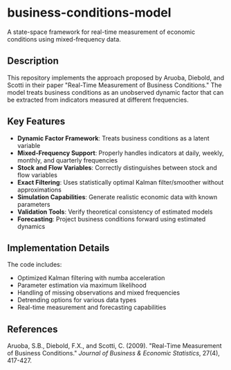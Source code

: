 # business-conditions-model

A state-space framework for real-time measurement of economic conditions using mixed-frequency data.

## Description

This repository implements the approach proposed by Aruoba, Diebold, and Scotti in their paper "Real-Time Measurement of Business Conditions." The model treats business conditions as an unobserved dynamic factor that can be extracted from indicators measured at different frequencies.

## Key Features

- **Dynamic Factor Framework**: Treats business conditions as a latent variable
- **Mixed-Frequency Support**: Properly handles indicators at daily, weekly, monthly, and quarterly frequencies
- **Stock and Flow Variables**: Correctly distinguishes between stock and flow variables
- **Exact Filtering**: Uses statistically optimal Kalman filter/smoother without approximations
- **Simulation Capabilities**: Generate realistic economic data with known parameters
- **Validation Tools**: Verify theoretical consistency of estimated models
- **Forecasting**: Project business conditions forward using estimated dynamics

## Implementation Details

The code includes:
- Optimized Kalman filtering with numba acceleration
- Parameter estimation via maximum likelihood
- Handling of missing observations and mixed frequencies
- Detrending options for various data types
- Real-time measurement and forecasting capabilities

## References

Aruoba, S.B., Diebold, F.X., and Scotti, C. (2009). "Real-Time Measurement of Business Conditions." *Journal of Business & Economic Statistics*, 27(4), 417-427.
